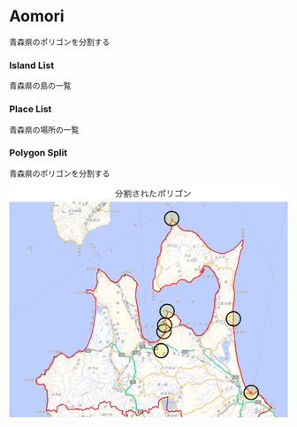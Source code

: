 Aomori
===============

青森県のポリゴンを分割する


### Island List

青森県の島の一覧

### Place List

青森県の場所の一覧

### Polygon Split

青森県のポリゴンを分割する

![splited_polygons](https://github.com/ohwada/World_Countries/blob/main/geoPandas/polygon_explode/aomori/polygon_split/screenshots/splited_polygons.png)